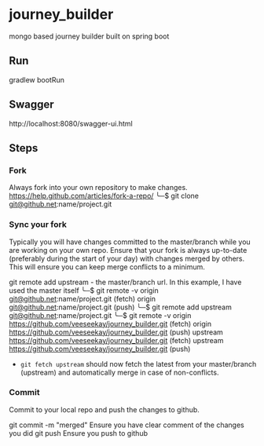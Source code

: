# journey_builder
mongo based journey builder built on spring boot

## Run
gradlew bootRun

## Swagger
http://localhost:8080/swagger-ui.html

## Steps

### Fork

Always fork into your own repository to make changes. https://help.github.com/articles/fork-a-repo/
╰─$ git clone git@github.net:name/project.git

### Sync your fork

Typically you will have changes committed to the master/branch while you are working on your own repo. Ensure that your fork is always up-to-date (preferably during the start of your day) with changes merged by others. This will ensure you can keep merge conflicts to a minimum.

git remote add upstream - the master/branch url. In this example, I have used the master itself
╰─$ git remote -v
origin	git@github.net:name/project.git (fetch)
origin	git@github.net:name/project.git (push)
╰─$ git remote add upstream git@github.net:name/project.git
╰─$ git remote -v
origin	https://github.com/veeseekay/journey_builder.git (fetch)
origin	https://github.com/veeseekay/journey_builder.git (push)
upstream	https://github.com/veeseekay/journey_builder.git (fetch)
upstream	https://github.com/veeseekay/journey_builder.git (push)
* `git fetch upstream` should now fetch the latest from your master/branch (upstream) and automatically merge in case of non-conflicts.

### Commit

Commit to your local repo and push the changes to github.

git commit -m "merged" Ensure you have clear comment of the changes you did
git push Ensure you push to github
